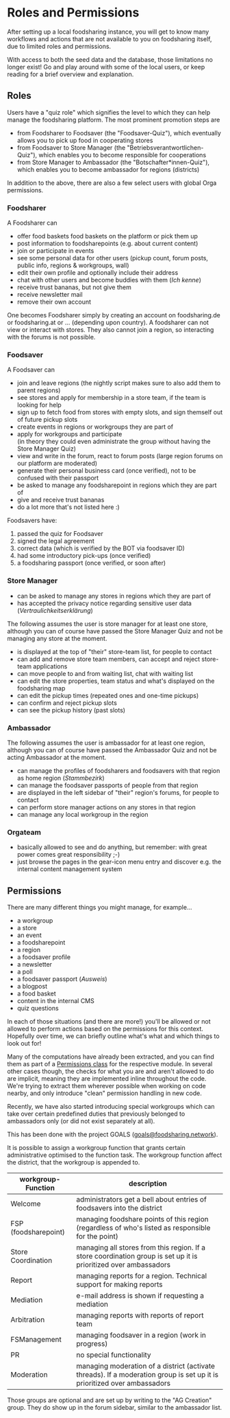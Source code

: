 # Roles and Permissions

After setting up a local foodsharing instance, you will get to know many workflows and actions
that are not available to you on foodsharing itself, due to limited roles and permissions.

With access to both the seed data and the database, those limitations no longer exist!
Go and play around with some of the local users, or keep reading for a brief overview and explanation.

## Roles

Users have a "quiz role" which signifies the level to which they can help manage the foodsharing platform.
The most prominent promotion steps are
- from Foodsharer to Foodsaver (the "Foodsaver-Quiz"), which eventually allows you to pick up food in cooperating stores
- from Foodsaver to Store Manager (the "Betriebsverantwortlichen-Quiz"), which enables you to become responsible for cooperations
- from Store Manager to Ambassador (the "Botschafter\*innen-Quiz"), which enables you to become ambassador for regions (districts)

In addition to the above, there are also a few select users with global Orga permissions.

### Foodsharer

A Foodsharer can
- offer food baskets food baskets on the platform or pick them up
- post information to foodsharepoints (e.g. about current content)
- join or participate in events
- see some personal data for other users (pickup count, forum posts, public info, regions & workgroups, wall)
- edit their own profile and optionally include their address
- chat with other users and become buddies with them (*Ich kenne*)
- receive trust bananas, but not give them
- receive newsletter mail
- remove their own account

One becomes Foodsharer simply by creating an account on foodsharing.de or foodsharing.at or ... (depending upon country).
A foodsharer can not view or interact with stores.
They also cannot join a region, so interacting with the forums is not possible.

### Foodsaver

A Foodsaver can

- join and leave regions (the nightly script makes sure to also add them to parent regions)
- see stores and apply for membership in a store team, if the team is looking for help
- sign up to fetch food from stores with empty slots, and sign themself out of future pickup slots
- create events in regions or workgroups they are part of
- apply for workgroups and participate  
  (in theory they could even administrate the group without having the Store Manager Quiz)
- view and write in the forum, react to forum posts (large region forums on our platform are moderated)
- generate their personal business card (once verified), not to be confused with their passport
- be asked to manage any foodsharepoint in regions which they are part of
- give and receive trust bananas
- do a lot more that's not listed here :)

Foodsavers have:
1. passed the quiz for Foodsaver
2. signed the legal agreement
3. correct data (which is verified by the BOT via foodsaver ID)
4. had some introductory pick-ups (once verified)
5. a foodsharing passport (once verified, or soon after)

### Store Manager

- can be asked to manage any stores in regions which they are part of
- has accepted the privacy notice regarding sensitive user data (*Vertraulichkeitserklärung*)

The following assumes the user is store manager for at least one store, although you can
of course have passed the Store Manager Quiz and not be managing any store at the moment.

- is displayed at the top of "their" store-team list, for people to contact
- can add and remove store team members, can accept and reject store-team applications
- can move people to and from waiting list, chat with waiting list
- can edit the store properties, team status and what's displayed on the foodsharing map
- can edit the pickup times (repeated ones and one-time pickups)
- can confirm and reject pickup slots
- can see the pickup history (past slots)

### Ambassador

The following assumes the user is ambassador for at least one region, although you can
of course have passed the Ambassador Quiz and not be acting Ambassador at the moment.

- can manage the profiles of foodsharers and foodsavers with that region as home region (*Stammbezirk*)
- can manage the foodsaver passports of people from that region
- are displayed in the left sidebar of "their" region's forums, for people to contact
- can perform store manager actions on any stores in that region
- can manage any local workgroup in the region

### Orgateam
- basically allowed to see and do anything, but remember: with great power comes great responsibility ;-)
- just browse the pages in the gear-icon menu entry and discover e.g. the internal content management system

## Permissions

There are many different things you might manage, for example...
- a workgroup
- a store
- an event
- a foodsharepoint
- a region
- a foodsaver profile
- a newsletter
- a poll
- a foodsaver passport (*Ausweis*)
- a blogpost
- a food basket
- content in the internal CMS
- quiz questions

In each of those situations (and there are more!) you'll be allowed or not allowed to perform actions
based on the permissions for this context.
Hopefully over time, we can briefly outline what's what and which things to look out for!

Many of the computations have already been extracted, and you can find them as part of a
[Permissions class](../backend/php/php-transactions#permissions) for the respective module.
In several other cases though, the checks for what you are and aren't allowed to do are implicit,
meaning they are implemented inline throughout the code.
We're trying to extract them wherever possible when working on code nearby,
and only introduce "clean" permission handling in new code.

Recently, we have also started introducing special workgroups which can take over certain predefined duties
that previously belonged to ambassadors only (or did not exist separately at all).

This has been done with the project GOALS (goals@foodsharing.network).

It is possible to assign a workgroup function that grants certain administrative optimised
to the function task. The workgroup function affect the district, that the workgroup is appended to. 

| workgroup-Function   | description                                                                                                              |
|----------------------|--------------------------------------------------------------------------------------------------------------------------|
| Welcome              | administrators get a bell about entries of foodsavers into the district                                                  |
| FSP (foodsharepoint) | managing foodshare points of this region (regardless of who's listed as responsible for the point)                       |
| Store Coordination   | managing all stores from this region. If a store coordination group is set up it is prioritized over ambassadors         |
| Report               | managing reports for a region. Technical support for making reports                                                      |
| Mediation            | e-mail address is shown if requesting a mediation                                                                        |
| Arbitration          | managing reports with reports of report team                                                                             |
| FSManagement         | managing foodsaver in a region (work in progress)                                                                        |
| PR                   | no special functionality                                                                                                 |
| Moderation           | managing moderation of a district (activate threads). If a moderation group is set up it is prioritized over ambassadors |

Those groups are optional and are set up by writing to the "AG Creation" group.
They do show up in the forum sidebar, similar to the ambassador list.
